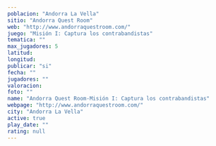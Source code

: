 ```yaml
---
poblacion: "Andorra La Vella"
sitio: "Andorra Quest Room"
web: "http://www.andorraquestroom.com/"
juego: "Misión I: Captura los contrabandistas"
tematica: ""
max_jugadores: 5
latitud: 
longitud: 
publicar: "si"
fecha: ""
jugadores: ""
valoracion: 
foto: ""
name: "Andorra Quest Room-Misión I: Captura los contrabandistas"
webpage: "http://www.andorraquestroom.com/"
city: "Andorra La Vella"
active: true
play_date: ""
rating: null
---
```

